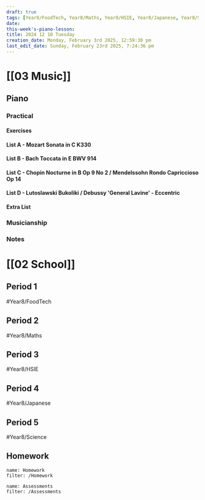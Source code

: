 ```yaml
---
draft: true
tags: [Year8/FoodTech, Year8/Maths, Year8/HSIE, Year8/Japanese, Year8/Science]
date: 
this-week's-piano-lesson:
title: 2024 12 10 Tuesday
creation_date: Monday, February 3rd 2025, 12:59:30 pm
last_edit_date: Sunday, February 23rd 2025, 7:24:36 pm
---
```


# [[03 Music]]

## Piano

### Practical

#### Exercises

#### List A - Mozart Sonata in C K330

#### List B - Bach Toccata in E BWV 914

#### List C - Chopin Nocturne in B Op 9 No 2 / Mendelssohn Rondo Capriccioso Op 14

#### List D - Lutoslawski Bukoliki / Debussy 'General Lavine' - Eccentric

#### Extra List

### Musicianship

### Notes

# [[02 School]]

## Period 1

#Year8/FoodTech

## Period 2

#Year8/Maths

## Period 3

#Year8/HSIE

## Period 4

#Year8/Japanese

## Period 5

#Year8/Science

## Homework

```todoist
name: Homework
filter: /Homework
```

```todoist
name: Assessments
filter: /Assessments
```
